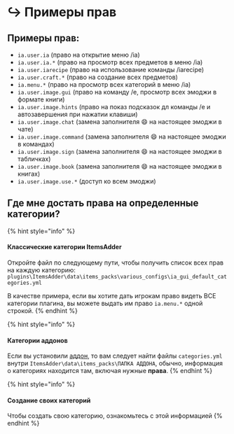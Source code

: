 # ↪ Примеры прав

## Примеры прав:

* `ia.user.ia` (право на открытие меню /ia)
* `ia.user.ia.*` (право на просмотр всех предметов в меню /ia)
* `ia.user.iarecipe` (право на использование команды /iarecipe)
* `ia.user.craft.*` (право на создание всех предметов)
* `ia.menu.*` (право на просмотр всех категорий в меню /ia)
* `ia.user.image.gui` (право на команду /e, просмотр всех эмоджи в формате книги)
* `ia.user.image.hints` (право на показ подсказок дл команды /e и автозавершения при нажатии клавиши)
* `ia.user.image.chat` (замена заполнителя :smile: на настоящее эмоджи в чате)
* `ia.user.image.command` (замена заполнителя :smile: на настоящее эмоджи в командах)
* `ia.user.image.sign` (замена заполнителя :smile: на настоящее эмоджи в табличках)
* `ia.user.image.book` (замена заполнителя :smile: на настоящее эмоджи в книгах)
* `ia.user.image.use.*` (доступ ко всем эмоджи)

## Где мне достать права на определенные категории?

{% hint style="info" %}
#### Классические категории ItemsAdder

Откройте файл по следующему пути, чтобы получить список всех прав на каждую категорию: `plugins\ItemsAdder\data\items_packs\various_configs\ia_gui_default_categories.yml`

В качестве примера, если вы хотите дать игрокам право видеть ВСЕ категории плагина, вы можете выдать им право `ia.menu.*` одной строкой.
{% endhint %}

{% hint style="info" %}
#### Категории аддонов

Если вы установили [аддон](https://addons.plugin.ga/itemsadder/), то вам следует найти файлы `categories.yml` внутри `ItemsAdder\data\items_packs\ПАПКА АДДОНА`, обычно, информация о категориях находится там, включая нужные **права**.
{% endhint %}

{% hint style="info" %}
#### Создание своих категорий

Чтобы создать свою категорию, ознакомьтесь с этой информацией
{% endhint %}
